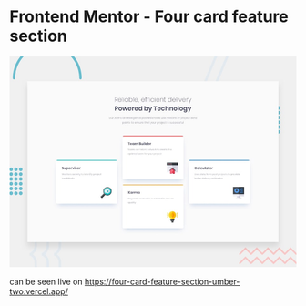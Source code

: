 # Frontend Mentor - Four card feature section

![Design preview for the Four card feature section coding challenge](./design/desktop-preview.jpg)

can be seen live on https://four-card-feature-section-umber-two.vercel.app/